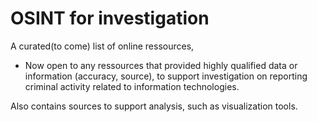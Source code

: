 # OSINT for investigation

A curated(to come) list of online ressources, 

- Now open to any ressources that provided highly qualified data or information (accuracy, source), to support investigation on reporting criminal activity related to information technologies.

Also contains sources to support analysis, such as visualization tools.

